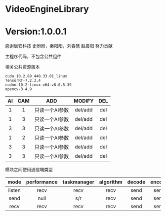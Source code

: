 # VideoEngineLibrary

# Version:1.0.0.1

感谢辰安科技 史盼盼，秦阳阳，刘春慧 赵晨阳 努力贡献

主程序代码，不包含公共组件

相关公共资源版本
```
cuda_10.2.89_440.33.01_linux
TensorRT-7.2.3.4
cudnn-10.2-linux-x64-v8.0.5.39
opencv-3.4.9
```

AI  |  CAM  |  ADD  | MODIFY |  DEL 
:---:|:---:|:---:|:---:|:---:
1  |  1  |  只读一个AI参数  |  del/add  |  del
1  |  3  |  只读一个AI参数  |  del/add  |  del
3  |  3  |  只读一个AI参数  |  del/add  |  del
1  |  2  |  只读一个AI参数  |  del/add  |  del
3  |  3  |  只读一个AI参数  |  del/add  |  del
3  |  3  |  只读一个AI参数  |  del/add  |  del

模块之间使用通信端类型

mode | performance | taskmanager | algorithm | decode | encode | http_fg | http_bg |
:---:|:---:|:---:|:---:|:---:|:---:|:---:|:---:
listen |  recv  |  recv  |  recv  |  send |  send | send | recv
send   |  null  |  s/r   |  recv  |  send |  send | send | recv
recv   |  recv  |  recv  |  recv  |  send |  send | send | recv
